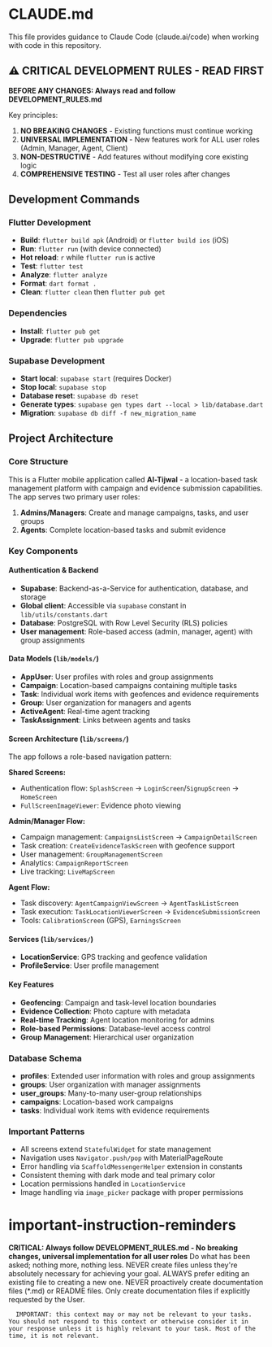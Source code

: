# CLAUDE.md

This file provides guidance to Claude Code (claude.ai/code) when working with code in this repository.

## ⚠️ CRITICAL DEVELOPMENT RULES - READ FIRST
**BEFORE ANY CHANGES: Always read and follow DEVELOPMENT_RULES.md**

Key principles:
1. **NO BREAKING CHANGES** - Existing functions must continue working
2. **UNIVERSAL IMPLEMENTATION** - New features work for ALL user roles (Admin, Manager, Agent, Client)
3. **NON-DESTRUCTIVE** - Add features without modifying core existing logic
4. **COMPREHENSIVE TESTING** - Test all user roles after changes

## Development Commands

### Flutter Development
- **Build**: `flutter build apk` (Android) or `flutter build ios` (iOS)
- **Run**: `flutter run` (with device connected)
- **Hot reload**: `r` while `flutter run` is active
- **Test**: `flutter test`
- **Analyze**: `flutter analyze`
- **Format**: `dart format .`
- **Clean**: `flutter clean` then `flutter pub get`

### Dependencies
- **Install**: `flutter pub get`
- **Upgrade**: `flutter pub upgrade`

### Supabase Development
- **Start local**: `supabase start` (requires Docker)
- **Stop local**: `supabase stop`
- **Database reset**: `supabase db reset`
- **Generate types**: `supabase gen types dart --local > lib/database.dart`
- **Migration**: `supabase db diff -f new_migration_name`

## Project Architecture

### Core Structure
This is a Flutter mobile application called **Al-Tijwal** - a location-based task management platform with campaign and evidence submission capabilities. The app serves two primary user roles:

1. **Admins/Managers**: Create and manage campaigns, tasks, and user groups
2. **Agents**: Complete location-based tasks and submit evidence

### Key Components

#### Authentication & Backend
- **Supabase**: Backend-as-a-Service for authentication, database, and storage
- **Global client**: Accessible via `supabase` constant in `lib/utils/constants.dart`
- **Database**: PostgreSQL with Row Level Security (RLS) policies
- **User management**: Role-based access (admin, manager, agent) with group assignments

#### Data Models (`lib/models/`)
- **AppUser**: User profiles with roles and group assignments
- **Campaign**: Location-based campaigns containing multiple tasks
- **Task**: Individual work items with geofences and evidence requirements
- **Group**: User organization for managers and agents
- **ActiveAgent**: Real-time agent tracking
- **TaskAssignment**: Links between agents and tasks

#### Screen Architecture (`lib/screens/`)
The app follows a role-based navigation pattern:

**Shared Screens:**
- Authentication flow: `SplashScreen` → `LoginScreen`/`SignupScreen` → `HomeScreen`
- `FullScreenImageViewer`: Evidence photo viewing

**Admin/Manager Flow:**
- Campaign management: `CampaignsListScreen` → `CampaignDetailScreen`
- Task creation: `CreateEvidenceTaskScreen` with geofence support
- User management: `GroupManagementScreen`
- Analytics: `CampaignReportScreen`
- Live tracking: `LiveMapScreen`

**Agent Flow:**
- Task discovery: `AgentCampaignViewScreen` → `AgentTaskListScreen`
- Task execution: `TaskLocationViewerScreen` → `EvidenceSubmissionScreen`
- Tools: `CalibrationScreen` (GPS), `EarningsScreen`

#### Services (`lib/services/`)
- **LocationService**: GPS tracking and geofence validation
- **ProfileService**: User profile management

#### Key Features
- **Geofencing**: Campaign and task-level location boundaries
- **Evidence Collection**: Photo capture with metadata
- **Real-time Tracking**: Agent location monitoring for admins
- **Role-based Permissions**: Database-level access control
- **Group Management**: Hierarchical user organization

### Database Schema
- **profiles**: Extended user information with roles and group assignments
- **groups**: User organization with manager assignments
- **user_groups**: Many-to-many user-group relationships
- **campaigns**: Location-based work campaigns
- **tasks**: Individual work items with evidence requirements

### Important Patterns
- All screens extend `StatefulWidget` for state management
- Navigation uses `Navigator.push/pop` with MaterialPageRoute
- Error handling via `ScaffoldMessengerHelper` extension in constants
- Consistent theming with dark mode and teal primary color
- Location permissions handled in `LocationService`
- Image handling via `image_picker` package with proper permissions

# important-instruction-reminders
**CRITICAL: Always follow DEVELOPMENT_RULES.md - No breaking changes, universal implementation for all user roles**
Do what has been asked; nothing more, nothing less.
NEVER create files unless they're absolutely necessary for achieving your goal.
ALWAYS prefer editing an existing file to creating a new one.
NEVER proactively create documentation files (*.md) or README files. Only create documentation files if explicitly requested by the User.

      
      IMPORTANT: this context may or may not be relevant to your tasks. You should not respond to this context or otherwise consider it in your response unless it is highly relevant to your task. Most of the time, it is not relevant.